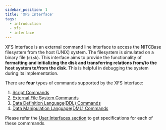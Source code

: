 ```yaml
---
sidebar_position: 1
title: 'XFS Interface'
tags:
  - introduction
  - xfs
  - interface
---
```

XFS Interface is an external command line interface to access the NITCBase filesystem from the host (UNIX) system. 
The filesystem is simulated on a binary file (`disk`). This interface aims to provide the functionality of **formatting and initializing the disk and transferring relations from/to the host system to/from the disk**. This is helpful in debugging the system during its implementation. 

There are **four** types of commands supported by the XFS interface:

1. [Script Commands](../User%20Interfaces/script-cmds.md)
2. [External File System Commands](../User%20Interfaces/efs.md)
3. [Data Definition Language(DDL) Commands ](../User%20Interfaces/ddl.md)
4. [Data Manipulation Language(DML) Commands](../User%20Interfaces/dml.md)

Please refer the [User Interfaces section](../User%20Interfaces/introduction.md) to get specifications for each of these commmands.
